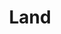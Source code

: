 ---
title: Land
content:
    items: '@self.modular'
    order:
        by: default
        dir: asc
        custom:
            - _intro
---